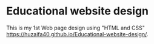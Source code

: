 # Educational website design
This is my 1st Web page design using "HTML and CSS" https://huzaifa40.github.io/Educational-website-design/.
